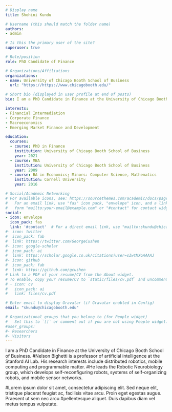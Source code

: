 ```yaml
---
# Display name
title: Shohini Kundu

# Username (this should match the folder name)
authors:
- admin

# Is this the primary user of the site?
superuser: true

# Role/position
role: PhD Candidate of Finance

# Organizations/Affiliations
organizations:
- name: University of Chicago Booth School of Business
  url: "https://https://www.chicagobooth.edu/"

# Short bio (displayed in user profile at end of posts)
bio: I am a PhD Candidate in Finance at the University of Chicago Booth School of Business.

interests:
- Financial Intermediation
- Corporate Finance
- Macroeconomics
- Emerging Market Finance and Development

education:
  courses:
  - course: PhD in Finance
    institution: University of Chicago Booth School of Business
    year: 2021
  - course: MBA
    institution: University of Chicago Booth School of Business
    year: 2009
  - course: BA in Economics; Minors: Computer Science, Mathematics
    institution: Cornell University
    year: 2016

# Social/Academic Networking
# For available icons, see: https://sourcethemes.com/academic/docs/page-builder/#icons
#   For an email link, use "fas" icon pack, "envelope" icon, and a link in the
#   form "mailto:your-email@example.com" or "#contact" for contact widget.
social:
- icon: envelope
  icon_pack: fas
  link: '#contact'  # For a direct email link, use "mailto:skundu@chicagobooth.edu".
#- icon: twitter
#  icon_pack: fab
#  link: https://twitter.com/GeorgeCushen
#- icon: google-scholar
#  icon_pack: ai
#  link: https://scholar.google.co.uk/citations?user=sIwtMXoAAAAJ
#- icon: github
#  icon_pack: fab
#  link: https://github.com/gcushen
# Link to a PDF of your resume/CV from the About widget.
# To enable, copy your resume/CV to `static/files/cv.pdf` and uncomment the lines below.
# - icon: cv
#   icon_pack: ai
#   link: files/cv.pdf

# Enter email to display Gravatar (if Gravatar enabled in Config)
email: "skundu@chicagobooth.edu"

# Organizational groups that you belong to (for People widget)
#   Set this to `[]` or comment out if you are not using People widget.
#user_groups:
#- Researchers
#- Visitors
---
```

I am a PhD Candidate in Finance at the University of Chicago Booth School of Business.
#Nelson Bighetti is a professor of artificial intelligence at the Stanford AI Lab. His research interests include distributed robotics, mobile computing and programmable matter. #He leads the Robotic Neurobiology group, which develops self-reconfiguring robots, systems of self-organizing robots, and mobile sensor networks.

#Lorem ipsum dolor sit amet, consectetur adipiscing elit. Sed neque elit, tristique placerat feugiat ac, facilisis vitae arcu. Proin eget egestas augue. Praesent ut sem nec arcu #pellentesque aliquet. Duis dapibus diam vel metus tempus vulputate.
